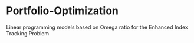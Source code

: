 # Portfolio-Optimization
Linear programming models based on Omega ratio for the Enhanced Index Tracking Problem
